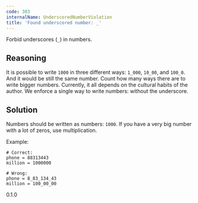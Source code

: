 ```yaml
---
code: 303
internalName: UnderscoredNumberViolation
title: 'Found underscored number: _'
---
```


Forbid underscores (`_`) in numbers.

## Reasoning
It is possible to write `1000` in three different ways: `1_000`,
`10_00`, and `100_0`. And it would be still the same number. Count
how many ways there are to write bigger numbers. Currently, it all
depends on the cultural habits of the author. We enforce a single
way to write numbers: without the underscore.

## Solution
Numbers should be written as numbers: `1000`. If you have a very big
number with a lot of zeros, use multiplication.

Example:

    # Correct:
    phone = 88313443
    million = 1000000
    
    # Wrong:
    phone = 8_83_134_43
    million = 100_00_00

<div class="versionadded">

0.1.0

</div>